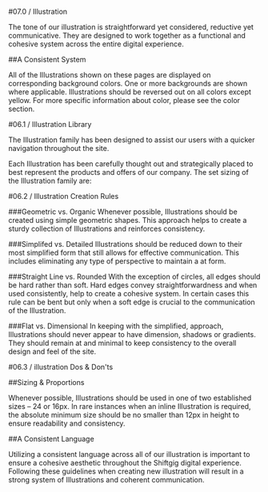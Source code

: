 #07.0 / Illustration

The tone of our illustration is straightforward yet considered, reductive yet communicative. They are designed to work together as a functional and cohesive system across the entire digital experience.

##A Consistent System

All of the Illustrations shown on these pages are displayed on corresponding background colors. One or more backgrounds are shown where applicable. Illustrations should be reversed out on all colors except yellow. For more specific information about color, please see the color section.

#06.1 / Illustration Library

The Illustration family has been designed to assist our users with a quicker navigation throughout the site.

Each Illustration has been carefully thought out and strategically placed to best represent the products and offers of our company. The set sizing of the Illustration family are:

#06.2 / Illustration Creation Rules

###Geometric vs. Organic
Whenever possible, Illustrations should be created using simple geometric shapes. This approach helps to create a sturdy collection of Illustrations and reinforces consistency.

###Simplifed vs. Detailed
Illustrations should be reduced down to their most simplified form that still allows for effective communication. This includes eliminating any type of perspective to maintain a  at form.

###Straight Line vs. Rounded
With the exception of circles, all edges should be hard rather than soft. Hard edges convey straightforwardness and when used consistently, help to create a cohesive system. In certain cases this rule can be bent but only when a soft edge is crucial to the communication of the Illustration.

###Flat vs. Dimensional
In keeping with the simplified, approach, Illustrations should never appear to have dimension, shadows or gradients. They should remain  at and minimal to keep consistency to the overall design and feel of the site.

#06.3 / illustration Dos & Don'ts

##Sizing & Proportions

Whenever possible, Illustrations should be used in one of two established sizes – 24 or 16px. In rare instances when an inline Illustration is required, the absolute minimum size should be no smaller than 12px in height to ensure readability and consistency.

##A Consistent Language

Utilizing a consistent language across all of our illustration is important to ensure a cohesive aesthetic throughout the Shiftgig digital experience. Following these guidelines when creating new illustration will result in a strong system of Illustrations and coherent communication.


